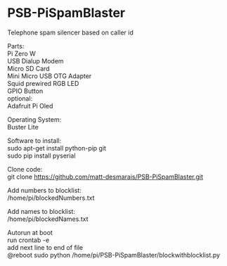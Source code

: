 # PSB-PiSpamBlaster
Telephone spam silencer based on caller id

Parts:<br/>
    Pi Zero W<br/>
    USB Dialup Modem<br/>
    Micro SD Card<br/>
    Mini Micro USB OTG Adapter<br/>
    Squid prewired RGB LED<br/>
    GPIO Button<br/>
    optional:<br/>
        Adafruit Pi Oled<br/>

Operating System:<br/>
    Buster Lite<br/>

Software to install:<br/>
    sudo apt-get install python-pip git<br/>
    sudo pip install pyserial<br/>

Clone code:<br/>
    git clone https://github.com/matt-desmarais/PSB-PiSpamBlaster.git<br/>
    
Add numbers to blocklist:<br/>
    /home/pi/blockedNumbers.txt<br/>

Add names to blocklist:<br/>
    /home/pi/blockedNames.txt<br/>

Autorun at boot<br/>
run crontab -e<br/>
add next line to end of file<br/>
@reboot sudo python /home/pi/PSB-PiSpamBlaster/blockwithblocklist.py 
